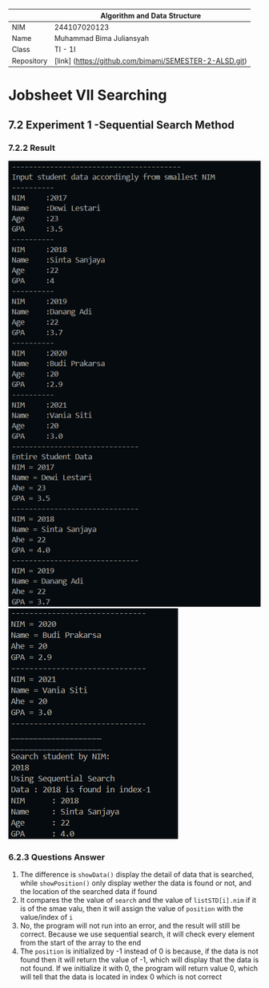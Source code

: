|  | Algorithm and Data Structure |
|--|--|
| NIM | 244107020123 |
| Name |Muhammad Bima Juliansyah|
| Class | TI - 1I |
| Repository | [link] (https://github.com/bimamj/SEMESTER-2-ALSD.git) |

# Jobsheet VII Searching

## 7.2 Experiment 1 -Sequential Search Method

### 7.2.2 Result
![Screenshot](img/image1.png)
![Screenshot](img/image2.png)

### 6.2.3 Questions Answer
1. The difference is `showData()` display the detail of data that is searched, while `showPosition()` only display wether the data is found or not, and the location of the searched data if found
2. It compares the the value of `search` and the value of `listSTD[i].nim` if it is of the smae valu, then it will assign the value of `position` with the value/index of `i`
3. No, the program will not run into an error, and the result will still be correct. Because we use sequential search, it will check every element from the start of the array to the end
4. The `position` is initialized by -1 instead of 0 is because, if the data is not found then it will return the value of -1, which will display that the data is not found. If we initialize it with 0, the program will return value 0, which will tell that the data is located in index 0 which is not correct


